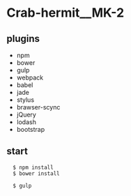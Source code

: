 # Crab-hermit__MK-2

## plugins
- npm
- bower
- gulp
- webpack
- babel
- jade
- stylus
- brawser-scync
- jQuery
- lodash
- bootstrap

## start

```
  $ npm install
  $ bower install
```

```
  $ gulp
```
